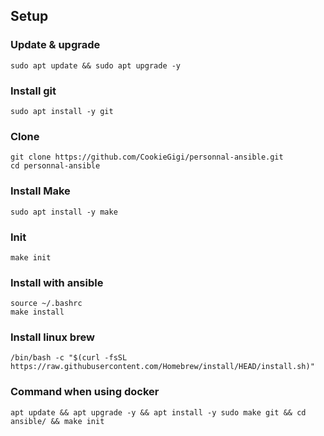 ## Setup

### Update & upgrade
```
sudo apt update && sudo apt upgrade -y
```

### Install git

```
sudo apt install -y git
```

### Clone
```
git clone https://github.com/CookieGigi/personnal-ansible.git
cd personnal-ansible
```

### Install Make
```
sudo apt install -y make
```

### Init

```
make init
```

### Install with ansible

```
source ~/.bashrc
make install
```

### Install linux brew

```
/bin/bash -c "$(curl -fsSL https://raw.githubusercontent.com/Homebrew/install/HEAD/install.sh)"
```

### Command when using docker
```
apt update && apt upgrade -y && apt install -y sudo make git && cd ansible/ && make init
```
